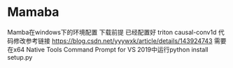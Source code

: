 # Mamaba
Mamba在windows下的环境配置
下载前提 已经配置好 triton causal-conv1d 
代码修改参考链接 https://blog.csdn.net/yyywxk/article/details/143924743
需要在x64 Native Tools Command Prompt for VS 2019中运行python install setup.py

